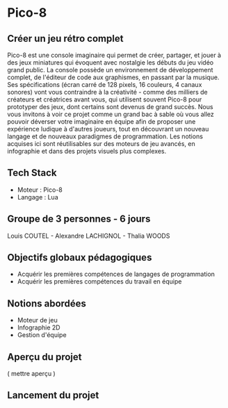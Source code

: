 # Pico-8


## Créer un jeu rétro complet

Pico-8 est une console imaginaire qui permet de créer, partager, et jouer à des jeux miniatures qui évoquent avec nostalgie les débuts du jeu vidéo grand public. La console possède un environnement de développement complet, de l'éditeur de code aux graphismes, en passant par la musique. 
Ses spécifications (écran carré de 128 pixels, 16 couleurs, 4 canaux sonores) vont vous contraindre à la créativité - comme des milliers de créateurs et créatrices avant vous, qui utilisent souvent Pico-8 pour prototyper des jeux, dont certains sont devenus de grand succès.
Nous vous invitons à voir ce projet comme un grand bac à sable où vous allez pouvoir déverser votre imaginaire en équipe afin de proposer une expérience ludique à d'autres joueurs, tout en découvrant un nouveau langage et de nouveaux paradigmes de programmation. Les notions acquises ici sont réutilisables sur des moteurs de jeu avancés, en infographie et dans des projets visuels plus complexes.


## Tech Stack

- Moteur : Pico-8
- Langage : Lua


## Groupe de 3 personnes - 6 jours

Louis COUTEL - Alexandre LACHIGNOL - Thalia WOODS 


## Objectifs globaux pédagogiques

- Acquérir les premières compétences de langages de programmation
- Acquérir les premières compétences du travail en équipe


## Notions abordées

- Moteur de jeu
- Infographie 2D
- Gestion d'équipe


## Aperçu du projet

( mettre aperçu )


## Lancement du projet



